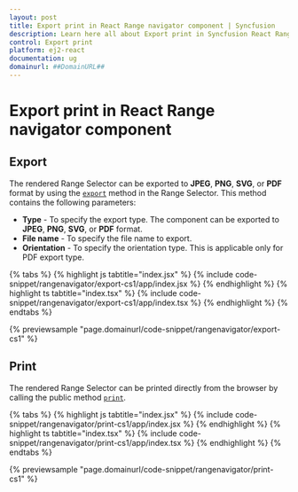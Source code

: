 ```yaml
---
layout: post
title: Export print in React Range navigator component | Syncfusion
description: Learn here all about Export print in Syncfusion React Range navigator component of Syncfusion Essential JS 2 and more.
control: Export print 
platform: ej2-react
documentation: ug
domainurl: ##DomainURL##
---
```


# Export print in React Range navigator component

## Export

The rendered Range Selector can be exported to **JPEG**, **PNG**, **SVG**, or **PDF** format by using the [`export`](https://ej2.syncfusion.com/react/documentation/api/range-navigator/#export) method in the Range Selector. This method contains the following parameters:

* **Type** - To specify the export type. The component can be exported to **JPEG**, **PNG**, **SVG**, or **PDF** format.
* **File name** - To specify the file name to export.
* **Orientation** - To specify the orientation type. This is applicable only for PDF export type.

{% tabs %}
{% highlight js tabtitle="index.jsx" %}
{% include code-snippet/rangenavigator/export-cs1/app/index.jsx %}
{% endhighlight %}
{% highlight ts tabtitle="index.tsx" %}
{% include code-snippet/rangenavigator/export-cs1/app/index.tsx %}
{% endhighlight %}
{% endtabs %}

 {% previewsample "page.domainurl/code-snippet/rangenavigator/export-cs1" %}

## Print

The rendered Range Selector can be printed directly from the browser by calling the public method [`print`](https://ej2.syncfusion.com/react/documentation/api/range-navigator/#print).

{% tabs %}
{% highlight js tabtitle="index.jsx" %}
{% include code-snippet/rangenavigator/print-cs1/app/index.jsx %}
{% endhighlight %}
{% highlight ts tabtitle="index.tsx" %}
{% include code-snippet/rangenavigator/print-cs1/app/index.tsx %}
{% endhighlight %}
{% endtabs %}

 {% previewsample "page.domainurl/code-snippet/rangenavigator/print-cs1" %}